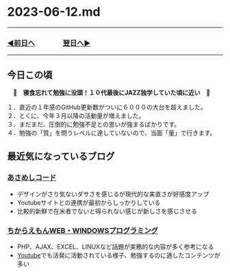 # 2023-06-12.md
---
### [◀️前日へ](https://github.com/yuasys/chatty-journal/blob/main/2023/06/2023-06-11.md)&emsp;&emsp;&emsp;&emsp;[翌日へ▶️](https://github.com/yuasys/chatty-journal/blob/main/2023/06/2023-06-13.md)
---

## 今日この頃
　<b>🐯　寝食忘れて勉強に没頭！１０代最後にJAZZ独学していた頃に近い　🐯</b>

１．直近の１年感のGitHub更新数がついに６０００の大台を超えました。  
２．とくに、今年３月以降の活動量が増えました。  
３．まだまだ、圧倒的に勉強不足との思いが強まるばかりです。  
４．勉強の「質」を問うレベルに達していないので、当面「量」で行きます。  

## 最近気になっているブログ

### [あさめしコード](https://asameshicode.com/vue-reroute-login/)  

- デザインがさり気ないダサさを感じるが現代的な実直さが好感度アップ
- Youtubeサイトとの連携が最初からしっかりしている
- 比較的新鮮で在米者でないと得られない感じが新しさを感じさせる

### [ちからえもんWEB・WINDOWSプログラミング](https://chikaraemon.com/wordpress/2021/12/18/vue-js-ajax1/)

- PHP、AJAX、EXCEL、LINUXなど話題が実務的な内容が多く参考になる
- [Youtube](https://www.youtube.com/@user-in5rz4lt9m)でも活発に活動されている様子、勉強するのに適したコンテンツが多い
